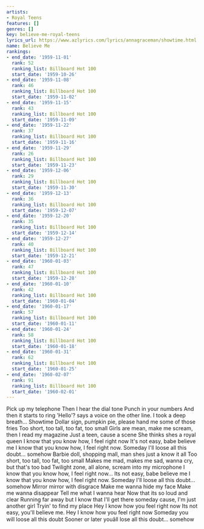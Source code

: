 ```yaml
---
artists:
- Royal Teens
features: []
genres: []
key: believe-me-royal-teens
lyrics_url: https://www.azlyrics.com/lyrics/annagraceman/showtime.html
name: Believe Me
rankings:
- end_date: '1959-11-01'
  rank: 52
  ranking_list: Billboard Hot 100
  start_date: '1959-10-26'
- end_date: '1959-11-08'
  rank: 46
  ranking_list: Billboard Hot 100
  start_date: '1959-11-02'
- end_date: '1959-11-15'
  rank: 43
  ranking_list: Billboard Hot 100
  start_date: '1959-11-09'
- end_date: '1959-11-22'
  rank: 37
  ranking_list: Billboard Hot 100
  start_date: '1959-11-16'
- end_date: '1959-11-29'
  rank: 26
  ranking_list: Billboard Hot 100
  start_date: '1959-11-23'
- end_date: '1959-12-06'
  rank: 29
  ranking_list: Billboard Hot 100
  start_date: '1959-11-30'
- end_date: '1959-12-13'
  rank: 36
  ranking_list: Billboard Hot 100
  start_date: '1959-12-07'
- end_date: '1959-12-20'
  rank: 35
  ranking_list: Billboard Hot 100
  start_date: '1959-12-14'
- end_date: '1959-12-27'
  rank: 40
  ranking_list: Billboard Hot 100
  start_date: '1959-12-21'
- end_date: '1960-01-03'
  rank: 47
  ranking_list: Billboard Hot 100
  start_date: '1959-12-28'
- end_date: '1960-01-10'
  rank: 42
  ranking_list: Billboard Hot 100
  start_date: '1960-01-04'
- end_date: '1960-01-17'
  rank: 57
  ranking_list: Billboard Hot 100
  start_date: '1960-01-11'
- end_date: '1960-01-24'
  rank: 58
  ranking_list: Billboard Hot 100
  start_date: '1960-01-18'
- end_date: '1960-01-31'
  rank: 62
  ranking_list: Billboard Hot 100
  start_date: '1960-01-25'
- end_date: '1960-02-07'
  rank: 91
  ranking_list: Billboard Hot 100
  start_date: '1960-02-01'
---
```


Pick up my telephone
Then I hear the dial tone
Punch in your numbers
And then it starts to ring
'Hello'? says a voice on the other line. I took a deep breath...
Showtime
Dollar sign, pumpkin pie, please hand me some of those fries
Too short, too tall, too fat, too small
Girls are mean, make me scream, then I read my magazine
Just a teen, cause a scene
She thinks shes a royal queen
I know that you know how, I feel right now
It's not easy, babe believe me
I know that you know how, I feel right now.
Someday I'll loose all this doubt... somehow
Barbie doll, shopping mall, man shes just a know it all
Too short, too tall, too fat, too small
Makes me mad, makes me sad, wanna cry, but that's too bad
Twilight zone, all alone, scream into my microphone
I know that you know how, I feel right now...
Its not easy, babe believe me
I know that you know how, I feel right now.
Someday I'll loose all this doubt... somehow
Mirror mirror with disgrace
Make me wanna hide my face
Make me wanna disappear
Tell me what I wanna hear
Now that its so loud and clear
Running far away but I know that I'll get there someday cause, I'm just another girl
Tryin' to find my place
Hey I know how you feel right now
Its not easy, you'll believe me. 
Hey I know how you feel right now
Someday you will loose all this doubt
Sooner or later youâll lose all this doubt... somehow



